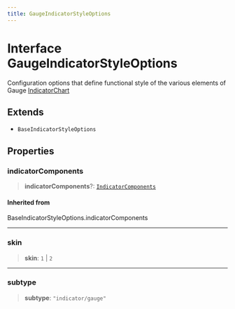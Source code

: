 ```yaml
---
title: GaugeIndicatorStyleOptions
---
```


# Interface GaugeIndicatorStyleOptions

Configuration options that define functional style of the various elements of Gauge [IndicatorChart](../functions/function.IndicatorChart.md)

## Extends

- `BaseIndicatorStyleOptions`

## Properties

### indicatorComponents

> **indicatorComponents**?: [`IndicatorComponents`](../type-aliases/type-alias.IndicatorComponents.md)

#### Inherited from

BaseIndicatorStyleOptions.indicatorComponents

***

### skin

> **skin**: `1` \| `2`

***

### subtype

> **subtype**: `"indicator/gauge"`
